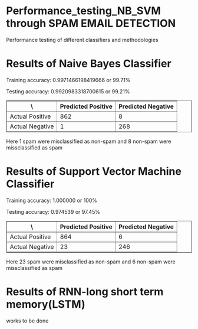 # Performance_testing_NB_SVM through SPAM EMAIL DETECTION
Performance testing of different classifiers and methodologies
<h1>Results of Naive Bayes Classifier</h1>
<p>Training accuracy: 0.9971466198419666 or 99.71%</p>
<p>Testing accuracy: 0.9920983318700615 or 99.21%</p>
      <table border = "1">
         <tr>
            <th>\</th>
            <th>Predicted Positive</th>
            <th>Predicted Negative</th>
         </tr>
         <tr>
           <td>Actual Positive</td>
            <td>862</td>
            <td>8</td>
         </tr>
        <tr>
           <td>Actual Negative</td>
            <td>1</td>
            <td>268</td>
         </tr>
  </table>
<p>Here 1 spam were misclassified as non-spam and 8 non-spam were missclassified as spam</p>
<h1>Results of Support Vector Machine Classifier</h1>
<p>Training accuracy: 1.000000 or 100%</p>
<p>Testing accuracy: 0.974539 or 97.45%</p>
<table border = "1">
         <tr>
            <th>\</th>
            <th>Predicted Positive</th>
            <th>Predicted Negative</th>
         </tr>
         <tr>
           <td>Actual Positive</td>
            <td>864</td>
            <td>6</td>
         </tr>
        <tr>
           <td>Actual Negative</td>
            <td>23</td>
            <td>246</td>
         </tr>
  </table>
<p>Here 23 spam were misclassified as non-spam and 6 non-spam were missclassified as spam</p>
<h1>Results of RNN-long short term memory(LSTM)</h1>
<p>works to be done</p>
